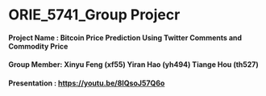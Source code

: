 # ORIE_5741_Group Projecr
#### Project Name : Bitcoin Price Prediction Using Twitter Comments and Commodity Price
#### Group Member: Xinyu Feng (xf55) Yiran Hao (yh494) Tiange Hou (th527)
#### Presentation : https://youtu.be/8IQsoJ57Q6o
